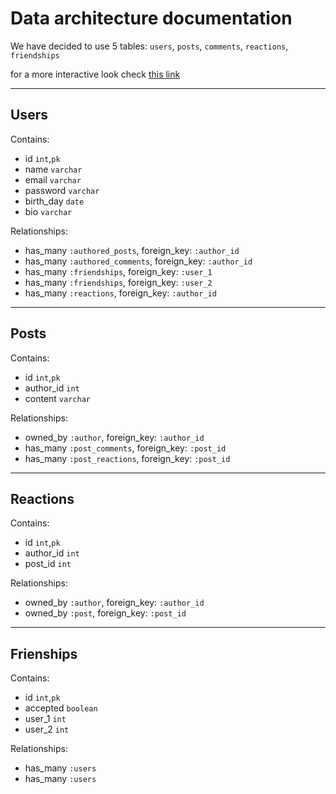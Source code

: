 # Data architecture documentation

We have decided to use 5 tables: `users`, `posts`, `comments`, `reactions`, `friendships`

for a more interactive look check [this link](https://dbdiagram.io/d/5d4c841aced98361d6dd7015)

***
## Users

Contains:
- id  `int`,`pk`
- name `varchar`
- email `varchar`
- password `varchar`
- birth_day `date`
- bio `varchar`

Relationships:
- has_many `:authored_posts`, foreign_key: `:author_id`
- has_many `:authored_comments`, foreign_key: `:author_id`
- has_many `:friendships`, foreign_key: `:user_1`
- has_many `:friendships`, foreign_key: `:user_2`
- has_many `:reactions`, foreign_key: `:author_id`

***

## Posts

Contains:
- id  `int`,`pk`
- author_id `int`
- content `varchar`

Relationships:
- owned_by `:author`, foreign_key: `:author_id`
- has_many `:post_comments`, foreign_key: `:post_id`
- has_many `:post_reactions`, foreign_key: `:post_id`

***

## Reactions

Contains:
- id  `int`,`pk`
- author_id `int`
- post_id `int`

Relationships:

- owned_by `:author`, foreign_key: `:author_id`
- owned_by `:post`, foreign_key: `:post_id`

***

## Frienships

Contains:
- id  `int`,`pk`
- accepted `boolean`
- user_1 `int`
- user_2 `int`

Relationships:

- has_many `:users`
- has_many `:users`

